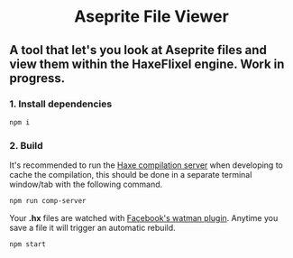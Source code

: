 <h1 align="center">Aseprite File Viewer </h1>


## A tool that let's you look at Aseprite files and view them within the HaxeFlixel engine. Work in progress.

### 1. Install dependencies

```sh
npm i 
```

### 2. Build
It's recommended to run the [Haxe compilation server](https://youtu.be/3crCJlVXy-8) when developing to cache the compilation, this should be done in a separate terminal window/tab with the following command.
```sh
npm run comp-server
```

Your **.hx** files are watched with [Facebook's watman plugin](https://facebook.github.io/watchman/). Anytime you save a file it will trigger an automatic rebuild. 
```sh
npm start 
```
